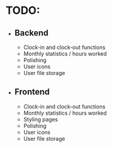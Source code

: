 # TODO:
- ## Backend
    - Clock-in and clock-out functions
    - Monthly statistics / hours worked
    - Polishing
    - User icons
    - User file storage
    

- ## Frontend
  - Clock-in and clock-out functions
  - Monthly statistics / hours worked
  - Styling pages
  - Polishing
  - User icons
  - User file storage
